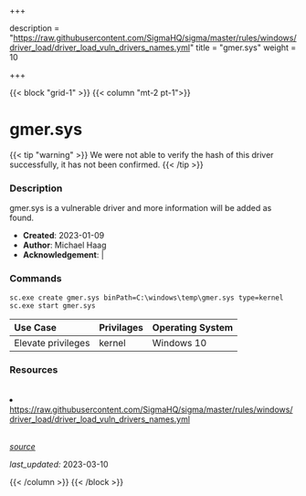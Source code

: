 +++

description = "https://raw.githubusercontent.com/SigmaHQ/sigma/master/rules/windows/driver_load/driver_load_vuln_drivers_names.yml"
title = "gmer.sys"
weight = 10

+++


{{< block "grid-1" >}}
{{< column "mt-2 pt-1">}}


# gmer.sys 


{{< tip "warning" >}}
We were not able to verify the hash of this driver successfully, it has not been confirmed.
{{< /tip >}}


### Description

gmer.sys is a vulnerable driver and more information will be added as found.

- **Created**: 2023-01-09
- **Author**: Michael Haag
- **Acknowledgement**:  | [](https://twitter.com/)

### Commands

```
sc.exe create gmer.sys binPath=C:\windows\temp\gmer.sys type=kernel
sc.exe start gmer.sys
```

| Use Case | Privilages | Operating System | 
|:---- | ---- | ---- |
| Elevate privileges | kernel | Windows 10 |

### Resources
<br>
<li><a href=" https://raw.githubusercontent.com/SigmaHQ/sigma/master/rules/windows/driver_load/driver_load_vuln_drivers_names.yml"> https://raw.githubusercontent.com/SigmaHQ/sigma/master/rules/windows/driver_load/driver_load_vuln_drivers_names.yml</a></li>
<br>



[*source*](https://github.com/magicsword-io/LOLDrivers/tree/main/yaml/gmer.sys.yml)

*last_updated:* 2023-03-10








{{< /column >}}
{{< /block >}}
